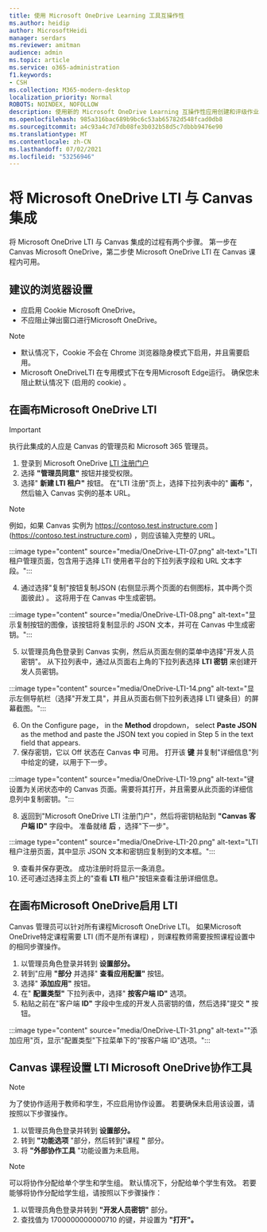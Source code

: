 ```yaml
---
title: 使用 Microsoft OneDrive Learning 工具互操作性
ms.author: heidip
author: MicrosoftHeidi
manager: serdars
ms.reviewer: amitman
audience: admin
ms.topic: article
ms.service: o365-administration
f1.keywords:
- CSH
ms.collection: M365-modern-desktop
localization_priority: Normal
ROBOTS: NOINDEX, NOFOLLOW
description: 使用新的 Microsoft OneDrive Learning 互操作性应用创建和评级作业、构建和选择课程内容，并实时协作处理文件。
ms.openlocfilehash: 985a316bac689b9bc6c53ab65782d548fcad0db8
ms.sourcegitcommit: a4c93a4c7d7db08fe3b032b58d5c7dbbb9476e90
ms.translationtype: MT
ms.contentlocale: zh-CN
ms.lasthandoff: 07/02/2021
ms.locfileid: "53256946"
---
```

# <a name="integrate-microsoft-onedrive-lti-with-canvas"></a>将 Microsoft OneDrive LTI 与 Canvas 集成

将 Microsoft OneDrive LTI 与 Canvas 集成的过程有两个步骤。 第一步在 Canvas Microsoft OneDrive，第二步使 Microsoft OneDrive LTI 在 Canvas 课程内可用。

## <a name="recommended-browser-settings"></a>建议的浏览器设置

- 应启用 Cookie Microsoft OneDrive。
- 不应阻止弹出窗口进行Microsoft OneDrive。

> [!NOTE]
> - 默认情况下，Cookie 不会在 Chrome 浏览器隐身模式下启用，并且需要启用。
> - Microsoft OneDriveLTI 在专用模式下在专用Microsoft Edge运行。 确保您未阻止默认情况下 (启用的 cookie) 。

## <a name="enable-microsoft-onedrive-lti-in-canvas"></a>在画布Microsoft OneDrive LTI

> [!IMPORTANT]
> 执行此集成的人应是 Canvas 的管理员和 Microsoft 365 管理员。

1. 登录到 Microsoft OneDrive <a href="https://onedrivelti.microsoft.com/admin" target="_blank">LTI 注册门户</a>
1. 选择 **"管理员同意"** 按钮并接受权限。
1. 选择" **新建 LTI 租户"** 按钮。 在"LTI 注册"页上，选择下拉列表中的" **画布** "，然后输入 Canvas 实例的基本 URL。

> [!NOTE]
> 例如，如果 Canvas 实例为 https://contoso.test.instructure.com ] (https://contoso.test.instructure.com) ，则应该输入完整的 URL。

:::image type="content" source="media/OneDrive-LTI-07.png" alt-text="LTI 租户管理页面，包含用于选择 LTI 使用者平台的下拉列表字段和 URL 文本字段。":::

4. 通过选择"复制"按钮复制JSON (右侧显示两个页面的右侧图标，其中两个页面彼此) 。 这将用于在 Canvas 中生成密钥。

:::image type="content" source="media/OneDrive-LTI-08.png" alt-text="显示复制按钮的图像，该按钮将复制显示的 JSON 文本，并可在 Canvas 中生成密钥。":::

5. 以管理员角色登录到 Canvas 实例，然后从页面左侧的菜单中选择"开发人员密钥"。 从下拉列表中，通过从页面右上角的下拉列表选择 **LTI 密钥** 来创建开发人员密钥。

:::image type="content" source="media/OneDrive-LTI-14.png" alt-text="显示左侧导航栏（选择&quot;开发工具&quot;，并且从页面右侧下拉列表选择 LTI 键条目）的屏幕截图。":::

6. On the Configure page， in the **Method** dropdown， select **Paste JSON** as the method and paste the JSON text you copied in Step 5 in the text field that appears.
7. 保存密钥，它以 Off 状态在 Canvas **中** 可用。 打开该 **键** 并复制"详细信息"列中给定的键，以用于下一步。

:::image type="content" source="media/OneDrive-LTI-19.png" alt-text="键设置为关闭状态中的 Canvas 页面。需要将其打开，并且需要从此页面的详细信息列中复制密钥。":::

8. 返回到"Microsoft OneDrive LTI 注册门户"，然后将密钥粘贴到 **"Canvas 客户端 ID"** 字段中。 准备就绪 **后** ，选择"下一步"。

:::image type="content" source="media/OneDrive-LTI-20.png" alt-text="LTI 租户注册页面，其中显示 JSON 文本和密钥应复制到的文本框。":::

9. 查看并保存更改。 成功注册时将显示一条消息。
10. 还可通过选择主页上的"查看 **LTI** 租户"按钮来查看注册详细信息。

## <a name="enable-microsoft-onedrive-lti-in-canvas-courses"></a>在画布Microsoft OneDrive启用 LTI

Canvas 管理员可以针对所有课程Microsoft OneDrive LTI。 如果Microsoft OneDrive特定课程需要 LTI (而不是所有课程) ，则课程教师需要按照课程设置中的相同步骤操作。

1. 以管理员角色登录并转到 **设置部分。**
2. 转到"应用 **"部分** 并选择" **查看应用配置"** 按钮。
3. 选择" **添加应用"** 按钮。
4. 在" **配置类型"** 下拉列表中，选择" **按客户端 ID"** 选项。
5. 粘贴之前在"客户端 **ID"** 字段中生成的开发人员密钥的值，然后选择"提交 **"** 按钮。

:::image type="content" source="media/OneDrive-LTI-31.png" alt-text="&quot;添加应用&quot;页，显示&quot;配置类型&quot;下拉菜单下的&quot;按客户端 ID&quot;选项。":::

## <a name="collaboration-settings-for-microsoft-onedrive-lti-in-canvas-courses"></a>Canvas 课程设置 LTI Microsoft OneDrive协作工具

> [!NOTE]
> 为了使协作适用于教师和学生，不应启用协作设置。 若要确保未启用该设置，请按照以下步骤操作。

1. 以管理员角色登录并转到 **设置部分。**
1. 转到 **"功能选项** "部分，然后转到"课程 **"** 部分。
1. 将 **"外部协作工具** "功能设置为未启用。

> [!NOTE]
> 可以将协作分配给单个学生和学生组。 默认情况下，分配给单个学生有效。 若要能够将协作分配给学生组，请按照以下步骤操作：

1. 以管理员角色登录并转到 **"开发人员密钥"** 部分。
1. 查找值为 1700000000000710 的键，并设置为 **"打开"。**
